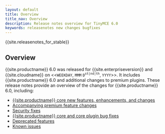 ```yaml
---
layout: default
title: Overview
title_nav: Overview
description: Release notes overview for TinyMCE 6.0
keywords: releasenotes new changes bugfixes
---
```


{{site.releasenotes_for_stable}}

## Overview

{{site.productname}} 6.0 was released for {{site.enterpriseversion}} and {{site.cloudname}} on <<`WEEKDAY`, `MMM` `D`<sup>`st|nd|th`</sup>, `YYYY`>>. It includes {{site.productname}} 6.0 and additional changes to premium plugins. These release notes provide an overview of the changes for {{site.productname}} 6.0, including:

- [{{site.productname}} core new features, enhancements, and changes]({{site.baseurl}}/release-information/release-notes/6_0_0/6_0_0-release-notes-core-changes/)
- [Accompanying premium feature changes]({{site.baseurl}}/release-information/release-notes/6_0_0/6_0_0-release-notes-premium-changes/)
- [Security fixes]({{site.baseurl}}/release-information/release-notes/6_0_0/6_0_0-release-notes-core-security-fixes/)
- [{{site.productname}} core and core plugin bug fixes]({{site.baseurl}}/release-information/release-notes/6_0_0/6_0_0-release-notes-core-fixes/)
- [Deprecated features]({{site.baseurl}}/release-information/release-notes/6_0_0/6_0_0-release-notes-deprecated-features/)
- [Known issues]({{site.baseurl}}/release-information/release-notes/6_0_0/6_0_0-release-notes-known-issues/)
